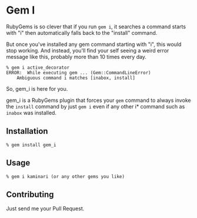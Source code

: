# Gem I

RubyGems is so clever that if you run `gem i`, it searches a command starts with "i" then automatically falls back to the "install" command.

But once you've installed any gem command starting with "i", this would stop working.
And instead, you'll find your self seeing a weird error message like this, probably more than 10 times every day.

    % gem i active_decorator
    ERROR:  While executing gem ... (Gem::CommandLineError)
        Ambiguous command i matches [inabox, install]

So, gem\_i is here for you.

gem\_i is a RubyGems plugin that forces your `gem` command to always invoke the `install` command by just `gem i` even if any other i\* command such as `inabox` was installed.

## Installation

    % gem install gem_i

## Usage

    % gem i kaminari (or any other gems you like)

## Contributing

Just send me your Pull Request.

